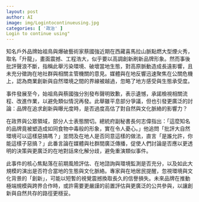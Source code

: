 ```yaml
---
layout: post
author: AI
image: img/Logintocontinueusing.jpg
categories: [ '政治' ]
Login to continue using"
---
```

知名戶外品牌始祖鳥與爆破藝術家蔡國強近期在西藏喜馬拉山脈點燃大型煙火秀，取名「升龍」，畫面震撼、工程浩大，似乎要以高調創新刷新品牌形象。然而事後批評聲浪不斷，指稱此舉污染環境、破壞當地生態，對高原脈動造成長遠影響，且未充分徵詢在地社群與相關主管機關的意見。媒體與在地反響迅速聚焦在公關危機上，認為商業創新與自然環境之間的界線被越過，忽略了地方感受與生態承受度。

事件發展至今，始祖鳥與蔡國強分別發布聲明致歉，表示遺憾，承諾檢視相關流程、改進作業，以避免類似情況再發。此舉雖平息部分爭議，但也引發更廣泛的討論：品牌在追求創新與曝光度時，是否過度高估了對自然與文化脈絡的影響力？

在政界與公眾領域，部分人士表態關切。總統府副秘書長何志偉指出：「這麼知名的品牌竟被塑造成如同食物中毒般的形象，實在令人憂心。」他追問「批評大自然環境可以這樣惡搞嗎？」並問及在地人是否同意這樣的做法，直言「是誰允許，你能這樣子惡搞？」此番言論在媒體與社群間廣泛傳播，促使人們討論是否應以更透明的決策與更廣泛的在地對話來化解分歧，避免重演類似事件。

此事件的核心焦點落在前期風險評估、在地諮詢與環境監測是否充分，以及如此大規模的演出是否符合當地的生態與文化脈絡。專家與在地居民提醒，忽視環境與文化背景的「創新」，可能以短暫的視覺震撼換取長久的信譽損失。未來品牌在推動極端規模與跨界合作時，或許需要更嚴謹的前置評估與更廣泛的公共參與，以讓創新與自然共存的路徑更穩妥。
